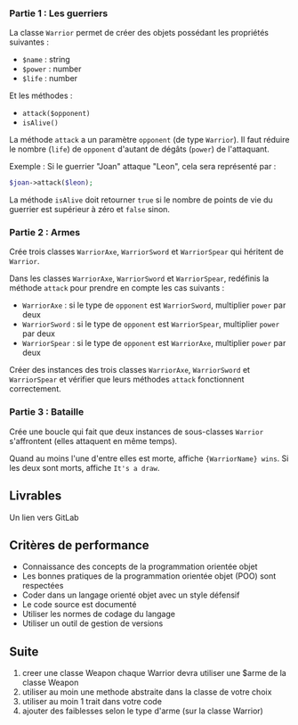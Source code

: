 ### Partie 1 : Les guerriers

La classe `Warrior` permet de créer des objets possédant les propriétés suivantes :

- `$name` : string
- `$power` : number
- `$life` : number

Et les méthodes :

- `attack($opponent)`
- `isAlive()`

La méthode `attack` a un paramètre `opponent` (de type `Warrior`). Il faut réduire le nombre (`life`) de `opponent` d'autant de dégâts (`power`) de l'attaquant.

Exemple : Si le guerrier "Joan" attaque "Leon", cela sera représenté par :

```php
$joan->attack($leon);
```

La méthode `isAlive` doit retourner `true` si le nombre de points de vie du guerrier est supérieur à zéro et `false` sinon.

### Partie 2 : Armes

Crée trois classes `WarriorAxe`, `WarriorSword` et `WarriorSpear` qui héritent de `Warrior`.

Dans les classes `WarriorAxe`, `WarriorSword` et `WarriorSpear`, redéfinis la méthode `attack` pour prendre en compte les cas suivants :

- `WarriorAxe` : si le type de `opponent` est `WarriorSword`, multiplier `power` par deux
- `WarriorSword` : si le type de `opponent` est `WarriorSpear`, multiplier `power` par deux
- `WarriorSpear` : si le type de `opponent` est `WarriorAxe`, multiplier `power` par deux

Créer des instances des trois classes `WarriorAxe`, `WarriorSword` et `WarriorSpear` et vérifier que leurs méthodes `attack` fonctionnent correctement.

### Partie 3 : Bataille

Crée une boucle qui fait que deux instances de sous-classes `Warrior` s'affrontent (elles attaquent en même temps).

Quand au moins l'une d'entre elles est morte, affiche `{WarriorName} wins`. Si les deux sont morts, affiche `It's a draw`.

## Livrables

Un lien vers GitLab

## Critères de performance

- Connaissance des concepts de la programmation orientée objet
- Les bonnes pratiques de la programmation orientée objet (POO) sont respectées
- Coder dans un langage orienté objet avec un style défensif
- Le code source est documenté
- Utiliser les normes de codage du langage
- Utiliser un outil de gestion de versions

## Suite 

1) creer une classe Weapon chaque Warrior devra utiliser une $arme de la classe Weapon
2) utiliser au moin une methode abstraite dans la classe de votre choix
3) utiliser au moin 1 trait dans votre code
4) ajouter des faiblesses selon le type d'arme (sur la classe Warrior)
